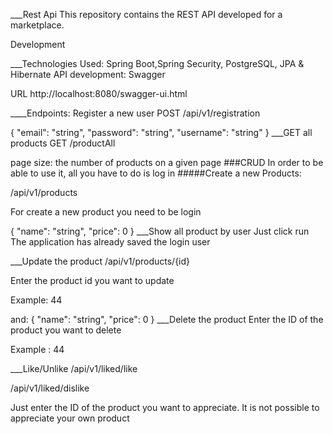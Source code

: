 ___Rest Api
This repository contains the REST API developed for a marketplace.

Development

___Technologies Used: Spring Boot,Spring Security, PostgreSQL, JPA & Hibernate
API development: Swagger

URL
http://localhost:8080/swagger-ui.html

____Endpoints:
Register a new user
POST   /api/v1/registration

{
"email": "string",
"password": "string",
"username": "string"
}
___GET all products 
GET /productAll

page size: the number of products on a given page
###CRUD
In order to be able to use it, all you have to do is log in
#####Create a new Products:

/api/v1/products


For create a new product you need to  be login

{
"name": "string",
"price": 0
}
___Show all product by user
Just click run The application has already saved the login user

___Update the product
/api/v1/products/{id}

Enter the product id you want to update

Example: 44

and:
{
"name": "string",
"price": 0
}
___Delete the product
Enter the ID of the product you want to delete

Example : 44

___Like/Unlike
/api/v1/liked/like

/api/v1/liked/dislike

Just enter the ID of the product you want to appreciate. It is not possible to appreciate your own product





